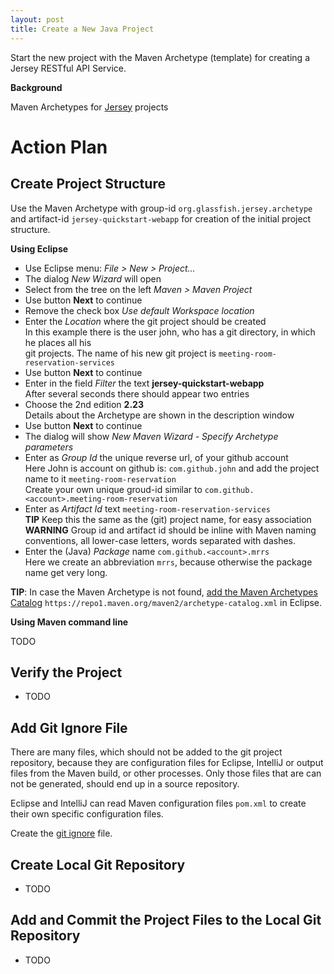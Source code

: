 ```yaml
---
layout: post
title: Create a New Java Project
---
```


Start the new project with the Maven Archetype (template) for creating a Jersey RESTful API Service.


__Background__

Maven Archetypes for [Jersey](https://jersey.java.net/documentation/latest/getting-started.html#new-from-archetype) projects


# Action Plan

## Create Project Structure

Use the Maven Archetype with group-id `org.glassfish.jersey.archetype` and artifact-id `jersey-quickstart-webapp` for creation
of the initial project structure.

__Using Eclipse__

- Use Eclipse menu: _File > New > Project..._
- The dialog _New Wizard_ will open
- Select from the tree on the left _Maven > Maven Project_
- Use button __Next__ to continue
- Remove the check box _Use default Workspace location_
- Enter the _Location_ where the git project should be created  
  In this example there is the user john, who has a git directory, in which he places all his  
  git projects. The name of his new git project is `meeting-room-reservation-services`
- Use button __Next__ to continue
- Enter in the field _Filter_ the text __jersey-quickstart-webapp__  
  After several seconds there should appear two entries
- Choose the 2nd edition __2.23__  
  Details about the Archetype are shown in the description window
- Use button __Next__ to continue
- The dialog will show _New Maven Wizard - Specify Archetype parameters_
- Enter as _Group Id_ the unique reverse url, of your github account  
  Here John is account on github is: `com.github.john` and add the project name to it `meeting-room-reservation`  
  Create your own unique groud-id similar to `com.github.<account>.meeting-room-reservation`
- Enter as _Artifact Id_ text `meeting-room-reservation-services`  
  __TIP__ Keep this the same as the (git) project name, for easy association
  __WARNING__ Group id and artifact id should be inline with Maven naming conventions, all lower-case letters, words separated with dashes.
- Enter the (Java) _Package_ name `com.github.<account>.mrrs`  
  Here we create an abbreviation `mrrs`, because otherwise the package name get very long.


__TIP__: In case the Maven Archetype is not found, [add the Maven Archetypes Catalog](http://verhagen.github.io/eclipse-tip-add-maven-archetypes-catalog/) `https://repo1.maven.org/maven2/archetype-catalog.xml` in Eclipse.


__Using Maven command line__

TODO

## Verify the Project

- TODO


## Add Git Ignore File

There are many files, which should not be added to the git project repository, because they are configuration files for Eclipse, IntelliJ or output files from the Maven build, or other processes. Only those files that are can not be generated, should end up in a source repository.

Eclipse and IntelliJ can read Maven configuration files `pom.xml` to create their own specific configuration files.

Create the [git ignore](http://verhagen.github.io/git-tip-ignore-files/) file. 


## Create Local Git Repository

- TODO


## Add and Commit the Project Files to the Local Git Repository

- TODO
